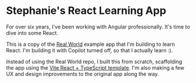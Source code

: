 # Stephanie's React Learning App

For over six years, I've been working with Angular professionally. It's time to dive into some React. 

This is a copy of the [Real World](https://github.com/gothinkster/realworld) example app that I'm building to learn React. I'm building it with Copilot turned off, so that I actually learn :).

Instead of using the Real World repo, I built this from scratch, scaffolding the app using the [Vite React + TypeScript template](https://vite.dev/guide/#scaffolding-your-first-vite-project). I'm also making a few UX and design improvements to the original app along the way. 
